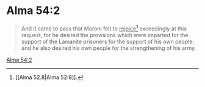# Alma 54:2

> And it came to pass that Moroni felt to <u>rejoice</u>[^a] exceedingly at this request, for he desired the provisions which were imparted for the support of the Lamanite prisoners for the support of his own people; and he also desired his own people for the strengthening of his army.

[Alma 54:2](https://www.churchofjesuschrist.org/study/scriptures/bofm/alma/54?lang=eng&id=p2#p2)


[^a]: [[Alma 52.8|Alma 52:8]].  
